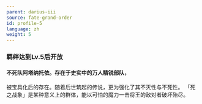 ```yaml
---
parent: darius-iii
source: fate-grand-order
id: profile-5
language: zh
weight: 5
---
```


### 羁绊达到Lv.5后开放

#### 不死队阿塔纳托依。存在于史实中的万人精锐部队，

被宝具化后的存在。随着后世筑起的传说，更为强化了其不灭性与不死性。
「死之战象」是某种意义上的群体，能以可怕的魔力一击将王的敌对者破坏殆尽。
